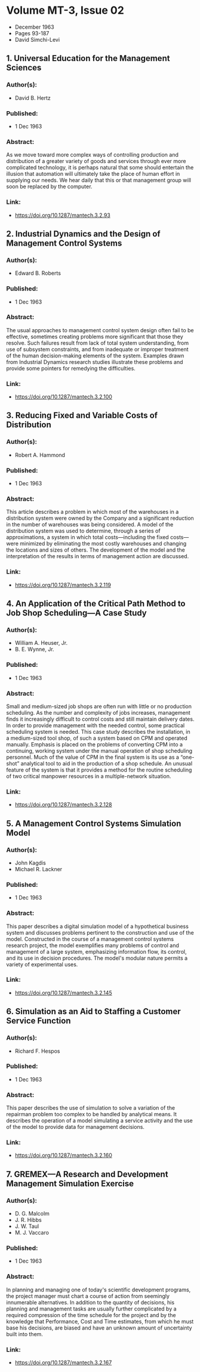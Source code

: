 # Volume MT-3, Issue 02
- December 1963
- Pages 93-187
- David Simchi-Levi

## 1. Universal Education for the Management Sciences
### Author(s):
- David B. Hertz
### Published:
- 1 Dec 1963
### Abstract:
As we move toward more complex ways of controlling production and distribution of a greater variety of goods and services through ever more complicated technology, it is perhaps natural that some should entertain the illusion that automation will ultimately take the place of human effort in supplying our needs. We hear daily that this or that management group will soon be replaced by the computer.
### Link:
- https://doi.org/10.1287/mantech.3.2.93

## 2. Industrial Dynamics and the Design of Management Control Systems
### Author(s):
- Edward B. Roberts
### Published:
- 1 Dec 1963
### Abstract:
The usual approaches to management control system design often fail to be effective, sometimes creating problems more significant that those they resolve. Such failures result from lack of total system understanding, from use of subsystem constraints, and from inadequate or improper treatment of the human decision-making elements of the system. Examples drawn from Industrial Dynamics research studies illustrate these problems and provide some pointers for remedying the difficulties.
### Link:
- https://doi.org/10.1287/mantech.3.2.100

## 3. Reducing Fixed and Variable Costs of Distribution
### Author(s):
- Robert A. Hammond
### Published:
- 1 Dec 1963
### Abstract:
This article describes a problem in which most of the warehouses in a distribution system were owned by the Company and a significant reduction in the number of warehouses was being considered. A model of the distribution system was used to determine, through a series of approximations, a system in which total costs—including the fixed costs—were minimized by eliminating the most costly warehouses and changing the locations and sizes of others. The development of the model and the interpretation of the results in terms of management action are discussed.
### Link:
- https://doi.org/10.1287/mantech.3.2.119

## 4. An Application of the Critical Path Method to Job Shop Scheduling—A Case Study
### Author(s):
- William A. Heuser, Jr.
- B. E. Wynne, Jr.
### Published:
- 1 Dec 1963
### Abstract:
Small and medium-sized job shops are often run with little or no production scheduling. As the number and complexity of jobs increases, management finds it increasingly difficult to control costs and still maintain delivery dates. In order to provide management with the needed control, some practical scheduling system is needed. This case study describes the installation, in a medium-sized tool shop, of such a system based on CPM and operated manually. Emphasis is placed on the problems of converting CPM into a continuing, working system under the manual operation of shop scheduling personnel. Much of the value of CPM in the final system is its use as a “one-shot” analytical tool to aid in the production of a shop schedule. An unusual feature of the system is that it provides a method for the routine scheduling of two critical manpower resources in a multiple-network situation.
### Link:
- https://doi.org/10.1287/mantech.3.2.128

## 5. A Management Control Systems Simulation Model
### Author(s):
- John Kagdis
- Michael R. Lackner
### Published:
- 1 Dec 1963
### Abstract:
This paper describes a digital simulation model of a hypothetical business system and discusses problems pertinent to the construction and use of the model. Constructed in the course of a management control systems research project, the model exemplifies many problems of control and management of a large system, emphasizing information flow, its control, and its use in decision procedures. The model's modular nature permits a variety of experimental uses.
### Link:
- https://doi.org/10.1287/mantech.3.2.145

## 6. Simulation as an Aid to Staffing a Customer Service Function
### Author(s):
- Richard F. Hespos
### Published:
- 1 Dec 1963
### Abstract:
This paper describes the use of simulation to solve a variation of the repairman problem too complex to be handled by analytical means. It describes the operation of a model simulating a service activity and the use of the model to provide data for management decisions.
### Link:
- https://doi.org/10.1287/mantech.3.2.160

## 7. GREMEX—A Research and Development Management Simulation Exercise
### Author(s):
- D. G. Malcolm
- J. R. Hibbs
- J. W. Taul
- M. J. Vaccaro
### Published:
- 1 Dec 1963
### Abstract:
In planning and managing one of today's scientific development programs, the project manager must chart a course of action from seemingly innumerable alternatives. In addition to the quantity of decisions, his planning and management tasks are usually further complicated by a required compression of the time schedule for the project and by the knowledge that Performance, Cost and Time estimates, from which he must base his decisions, are biased and have an unknown amount of uncertainty built into them.
### Link:
- https://doi.org/10.1287/mantech.3.2.167

